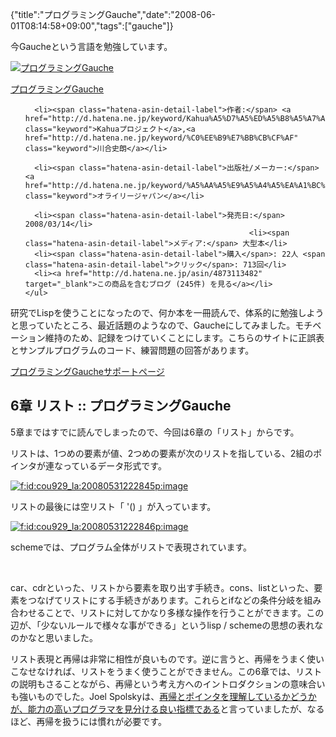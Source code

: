 {"title":"プログラミングGauche","date":"2008-06-01T08:14:58+09:00","tags":["gauche"]}

<!-- DATE: 2008-05-31T23:14:58+00:00 -->
<!-- OLDURL: http://d.hatena.ne.jp/cou929_la/20080531/ -->


<div class="section">
<p>今Gaucheという言語を勉強しています。</p>
<div class="amazlet-box">
  <a href="http://www.amazon.co.jp/exec/obidos/ASIN/4873113482/pleasesleep-22/ref=nosim/"><img src="https://images-fe.ssl-images-amazon.com/images/I/51Exg14b4uL._SL160_.jpg" class="hatena-asin-detail-image" alt="プログラミングGauche" title="プログラミングGauche"></a>
  <div class="hatena-asin-detail-info">
    <p class="hatena-asin-detail-title"><a href="http://www.amazon.co.jp/exec/obidos/ASIN/4873113482/pleasesleep-22/ref=nosim/">プログラミングGauche</a></p>
    <ul>
      
      <li><span class="hatena-asin-detail-label">作者:</span> <a href="http://d.hatena.ne.jp/keyword/Kahua%A5%D7%A5%ED%A5%B8%A5%A7%A5%AF%A5%C8" class="keyword">Kahuaプロジェクト</a>,<a href="http://d.hatena.ne.jp/keyword/%C0%EE%B9%E7%BB%CB%CF%AF" class="keyword">川合史朗</a></li>
      
      <li><span class="hatena-asin-detail-label">出版社/メーカー:</span> <a href="http://d.hatena.ne.jp/keyword/%A5%AA%A5%E9%A5%A4%A5%EA%A1%BC%A5%B8%A5%E3%A5%D1%A5%F3" class="keyword">オライリージャパン</a></li>
      
      <li><span class="hatena-asin-detail-label">発売日:</span> 2008/03/14</li>
                                                      <li><span class="hatena-asin-detail-label">メディア:</span> 大型本</li>
      <li><span class="hatena-asin-detail-label">購入</span>: 22人 <span class="hatena-asin-detail-label">クリック</span>: 713回</li>
      <li><a href="http://d.hatena.ne.jp/asin/4873113482" target="_blank">この商品を含むブログ (245件) を見る</a></li>
    </ul>
  </div>
  <div class="hatena-asin-detail-foot"></div>
</div>

<p>研究でLispを使うことになったので、何か本を一冊読んで、体系的に勉強しようと思っていたところ、最近話題のようなので、Gaucheにしてみました。モチベーション維持のため、記録をつけていくことにします。こちらのサイトに正誤表とサンプルプログラムのコード、練習問題の回答があります。</p>
<p><a href="http://karetta.jp/book-cover/programming-gauche" target="_blank">プログラミングGaucheサポートページ</a></p>
</div>





<h2>6章 リスト :: プログラミングGauche</h2>
<div class="section">
<p>5章まではすでに読んでしまったので、今回は6章の「リスト」からです。</p>
<p>リストは、1つめの要素が値、2つめの要素が次のリストを指している、2組のポインタが連なっているデータ形式です。</p>
<p><a href="http://f.hatena.ne.jp/cou929_la/20080531222845" class="hatena-fotolife" target="_blank"><img src="http://cdn-ak.f.st-hatena.com/images/fotolife/c/cou929_la/20080531/20080531222845.png" alt="f:id:cou929_la:20080531222845p:image" title="f:id:cou929_la:20080531222845p:image" class="hatena-fotolife"></a></p>
<p>リストの最後には空リスト「 '() 」が入っています。</p>
<p><a href="http://f.hatena.ne.jp/cou929_la/20080531222846" class="hatena-fotolife" target="_blank"><img src="http://cdn-ak.f.st-hatena.com/images/fotolife/c/cou929_la/20080531/20080531222846.png" alt="f:id:cou929_la:20080531222846p:image" title="f:id:cou929_la:20080531222846p:image" class="hatena-fotolife"></a></p>
<p>schemeでは、プログラム全体がリストで表現されています。</p>
<br>

<p>car、cdrといった、リストから要素を取り出す手続き。cons、listといった、要素をつなげてリストにする手続きがあります。これらとifなどの条件分岐を組み合わせることで、リストに対してかなり多様な操作を行うことができます。この辺が、「少ないルールで様々な事ができる」というlisp / schemeの思想の表れなのかなと思いました。</p>
<p>リスト表現と再帰は非常に相性が良いものです。逆に言うと、再帰をうまく使いこなせなければ、リストをうまく使うことができません。この6章では、リストの説明もさることながら、再帰という考え方へのイントロダクションの意味合いも強いものでした。Joel Spolskyは、<a href="http://local.joelonsoftware.com/mediawiki/index.php/Java%E3%82%B9%E3%82%AF%E3%83%BC%E3%83%AB%E3%81%AE%E5%8D%B1%E9%99%BA" target="_blank">再帰とポインタを理解しているかどうかが、能力の高いプログラマを見分ける良い指標である</a>と言っていましたが、なるほど、再帰を扱うには慣れが必要です。</p>
</div>






